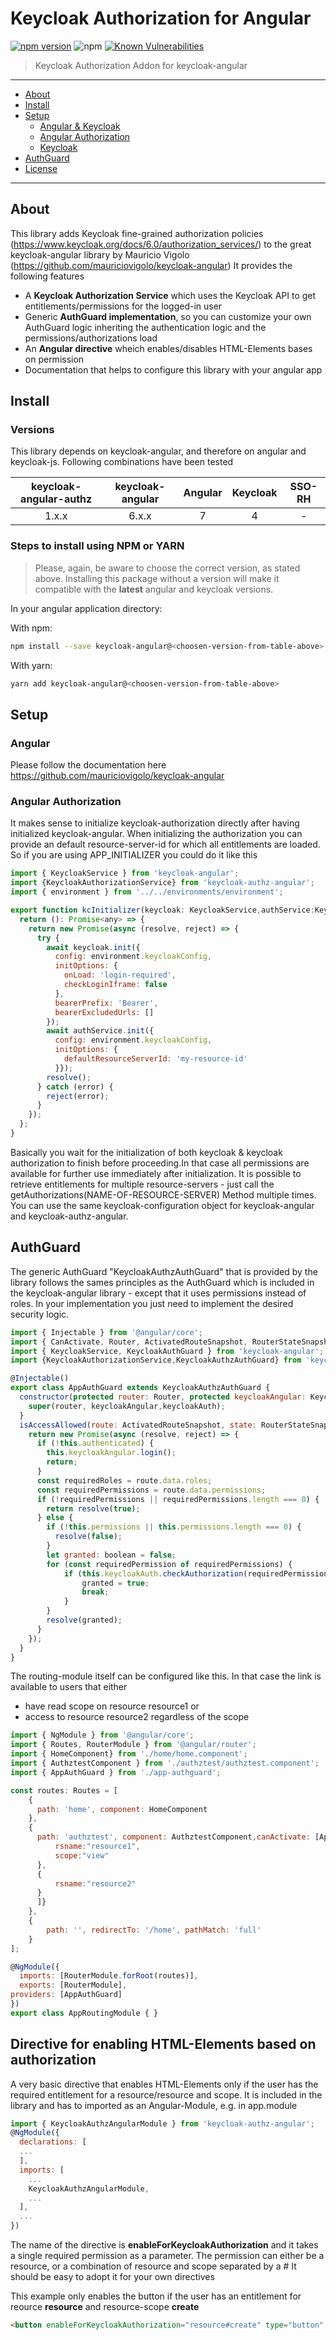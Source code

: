 # Keycloak Authorization for Angular

[![npm version](https://badge.fury.io/js/keycloak-angular.svg)](https://badge.fury.io/js/keycloak-authz-angular)
![npm](https://img.shields.io/npm/dm/keycloak-authz-angular.svg)
[![Known Vulnerabilities](https://snyk.io/test/github/witcom-gmbh/keycloak-authz-angular/badge.svg)](https://snyk.io/test/github/witcom-gmbh/keycloak-authz-angular)

> Keycloak Authorization Addon for keycloak-angular

---

- [About](#about)
- [Install](#install)
- [Setup](#setup)
  - [Angular & Keycloak](#angular)
  - [Angular Authorization](#angular-authorization)
  - [Keycloak](#keycloak)
- [AuthGuard](#authguard)
- [License](#license)

---

## About

This library adds Keycloak fine-grained authorization policies (https://www.keycloak.org/docs/6.0/authorization_services/) to the great keycloak-angular library by Mauricio Vigolo (https://github.com/mauriciovigolo/keycloak-angular)
It provides the following features

- A **Keycloak Authorization Service** which uses the Keycloak API to get entitlements/permissions for the logged-in user
- Generic **AuthGuard implementation**, so you can customize your own AuthGuard logic inheriting the authentication logic and the permissions/authorizations load
- An **Angular directive** wheich enables/disables HTML-Elements bases on permission
- Documentation that helps to configure this library with your angular app

## Install

### Versions
This library depends on keycloak-angular, and therefore on angular and keycloak-js. Following combinations have been tested

| keycloak-angular-authz | keycloak-angular | Angular | Keycloak | SSO-RH |
| :--------------------: | :--------------: | :-----: | :------: | :----: |
|         1.x.x          |      6.x.x       |    7    |    4     |   -    |

### Steps to install using NPM or YARN

> Please, again, be aware to choose the correct version, as stated above. Installing this package without a version will make it compatible with the **latest** angular and keycloak versions.

In your angular application directory:

With npm:

```sh
npm install --save keycloak-angular@<choosen-version-from-table-above>
```

With yarn:

```sh
yarn add keycloak-angular@<choosen-version-from-table-above>
```

## Setup

### Angular
Please follow the documentation here https://github.com/mauriciovigolo/keycloak-angular

### Angular Authorization
It makes sense to initialize keycloak-authorization directly after having initialized keycloak-angular.
When initializing the authorization you can provide an default resource-server-id for which all entitlements are loaded.
So if you are using APP_INITIALIZER you could do it like this

```js
import { KeycloakService } from 'keycloak-angular';
import {KeycloakAuthorizationService} from 'keycloak-authz-angular';
import { environment } from '../../environments/environment';

export function kcInitializer(keycloak: KeycloakService,authService:KeycloakAuthorizationService): () => Promise<any> {
  return (): Promise<any> => {
    return new Promise(async (resolve, reject) => {
      try {
        await keycloak.init({
          config: environment.keycloakConfig,
          initOptions: {
            onLoad: 'login-required',
            checkLoginIframe: false
          }, 
          bearerPrefix: 'Bearer',
          bearerExcludedUrls: []
        });
        await authService.init({
          config: environment.keycloakConfig,
          initOptions: {
            defaultResourceServerId: 'my-resource-id'
          }}); 
        resolve();
      } catch (error) {
        reject(error);
      }
    });
  };
}
```
Basically you wait for the initialization of both keycloak & keycloak authorization to finish before proceeding.In that case all permissions are available for further use immediately after initialization. It is possible to retrieve entitlements for multiple resource-servers - just call the getAuthorizations(NAME-OF-RESOURCE-SERVER) Method multiple times.
You can use the same keycloak-configuration object for keycloak-angular and keycloak-authz-angular.

## AuthGuard
The generic AuthGuard "KeycloakAuthzAuthGuard" that is provided by the library follows the sames principles as the AuthGuard which is included in the keycloak-angular library - except that it uses permissions instead of roles. In your implementation you just need to implement the desired security logic.

```js
import { Injectable } from '@angular/core';
import { CanActivate, Router, ActivatedRouteSnapshot, RouterStateSnapshot } from '@angular/router';
import { KeycloakService, KeycloakAuthGuard } from 'keycloak-angular';
import {KeycloakAuthorizationService,KeycloakAuthzAuthGuard} from 'keycloak-authz-angular';

@Injectable()
export class AppAuthGuard extends KeycloakAuthzAuthGuard {
  constructor(protected router: Router, protected keycloakAngular: KeycloakService, protected keycloakAuth: KeycloakAuthorizationService) {
    super(router, keycloakAngular,keycloakAuth);
  }
  isAccessAllowed(route: ActivatedRouteSnapshot, state: RouterStateSnapshot): Promise<boolean> {
    return new Promise(async (resolve, reject) => {
      if (!this.authenticated) {
        this.keycloakAngular.login();
        return;
      }
      const requiredRoles = route.data.roles;
      const requiredPermissions = route.data.permissions;
      if (!requiredPermissions || requiredPermissions.length === 0) {
        return resolve(true);
      } else {
        if (!this.permissions || this.permissions.length === 0) {
          resolve(false);
        }
        let granted: boolean = false;
        for (const requiredPermission of requiredPermissions) {
            if (this.keycloakAuth.checkAuthorization(requiredPermission)){
                granted = true;
                break;
            }
        }
        resolve(granted);
      }
    });
  }
}
```

The routing-module itself can be configured like this. In that case the link is available to users that either

- have read scope on resource resource1
or
- access to resource resource2 regardless of the scope

```js
import { NgModule } from '@angular/core';
import { Routes, RouterModule } from '@angular/router';
import { HomeComponent} from './home/home.component';
import { AuthztestComponent } from './authztest/authztest.component';
import { AppAuthGuard } from './app-authguard';

const routes: Routes = [
    {
      path: 'home', component: HomeComponent      
    },
    {
      path: 'authztest', component: AuthztestComponent,canActivate: [AppAuthGuard] ,data:{permissions:[{
          rsname:"resource1",
          scope:"view" 
      },
      {
          rsname:"resource2"
      }
      ]}
    },
    {
        path: '', redirectTo: '/home', pathMatch: 'full' 
    }
];

@NgModule({
  imports: [RouterModule.forRoot(routes)],
  exports: [RouterModule],
providers: [AppAuthGuard]
})
export class AppRoutingModule { }
```

## Directive for enabling HTML-Elements based on authorization
A very basic directive that enables HTML-Elements only if the user has the required entitlement for a resource/resource and scope. 
It is included in the library and has to imported as an Angular-Module, e.g. in app.module

```js
import { KeycloakAuthzAngularModule } from 'keycloak-authz-angular';
@NgModule({
  declarations: [
  ...
  ],
  imports: [
    ...
    KeycloakAuthzAngularModule,
    ...
  ],
  ...
})
```
The name of the directive is **enableForKeycloakAuthorization** and it takes a single required permission as a parameter. The permission can either be a resource, or a combination of resource and scope separated by a #
It should be easy to adopt it for your own directives

This example only enables the button if the user has an entitlement for reource **resource** and resource-scope **create**
```html
<button enableForKeycloakAuthorization="resource#create" type="button" class="ui-button-raised"></button>
```
